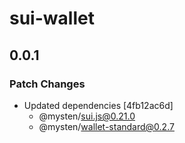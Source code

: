 # sui-wallet

## 0.0.1

### Patch Changes

- Updated dependencies [4fb12ac6d]
  - @mysten/sui.js@0.21.0
  - @mysten/wallet-standard@0.2.7
